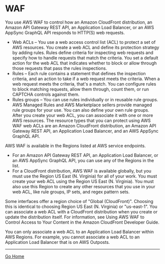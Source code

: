 # WAF
You use AWS WAF to control how an Amazon CloudFront distribution, an Amazon API Gateway REST API, an Application Load Balancer, or an AWS AppSync GraphQL API responds to HTTP(S) web requests.

- Web ACLs – You use a web access control list (ACL) to protect a set of AWS resources. You create a web ACL and define its protection strategy by adding rules. Rules define criteria for inspecting web requests and specify how to handle requests that match the criteria. You set a default action for the web ACL that indicates whether to block or allow through those requests that pass the rules inspections.
- Rules – Each rule contains a statement that defines the inspection criteria, and an action to take if a web request meets the criteria. When a web request meets the criteria, that's a match. You can configure rules to block matching requests, allow them through, count them, or run CAPTCHA controls against them.
- Rules groups – You can use rules individually or in reusable rule groups. AWS Managed Rules and AWS Marketplace sellers provide managed rule groups for your use. You can also define your own rule groups.
After you create your web ACL, you can associate it with one or more AWS resources. The resource types that you can protect using AWS WAF web ACLs are an Amazon CloudFront distribution, an Amazon API Gateway REST API, an Application Load Balancer, and an AWS AppSync GraphQL API.

AWS WAF is available in the Regions listed at AWS service endpoints.

- For an Amazon API Gateway REST API, an Application Load Balancer, or an AWS AppSync GraphQL API, you can use any of the Regions in the list.
- For a CloudFront distribution, AWS WAF is available globally, but you must use the Region US East (N. Virginia) for all of your work. You must create your web ACL using the Region US East (N. Virginia). You must also use this Region to create any other resources that you use in your web ACL, like rule groups, IP sets, and regex pattern sets.

Some interfaces offer a region choice of "Global (CloudFront)". Choosing this is identical to choosing Region US East (N. Virginia) or "us-east-1".
You can associate a web ACL with a CloudFront distribution when you create or update the distribution itself. For information, see Using AWS WAF to Control Access to Your Content in the Amazon CloudFront Developer Guide.

You can only associate a web ACL to an Application Load Balancer within AWS Regions. For example, you cannot associate a web ACL to an Application Load Balancer that is on AWS Outposts.

---------------
[Go Home](../README.md)